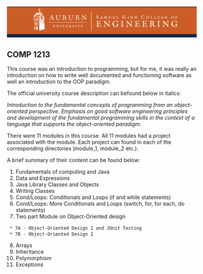 ![](./img/coll_of_eng.png)

## COMP 1213
This course was an introduction to programming, but for me, it was really an introduction on how to write well documented and functioning software as well an introduction to the OOP paradigm.

The official university course description can befound below in italics:

*Introduction to the fundamental concepts of programming from an object-oriented perspective. Emphasis on good software engineering principles and development of the fundamental programming skills in the context of a language that supports the object-oriented paradigm.*

There were 11 modules in this course. All 11 modules had a project associated with the module. Each project can found in each of the corresponding directories (module_1, module_2 etc.).

A brief summary of their content can be found below:

   1. Fundamentals of computing and Java
   2. Data and Expressions
   3. Java Library Classes and Objects
   4. Writing Classes
   5. Cond/Loops: Conditionals and Loops (if and while statements)
   6. Cond/Loops: More Conditionals and Loops (switch, for, for each, do statements)
   7. Two part Module on Object-Oriented design

     * 7A - Object-Oriented Design 1 and JUnit Testing
     * 7B - Object-Oriented Design 2

  8. Arrays
  9. Inheritance
  10. Polymorphism
  11. Exceptions
